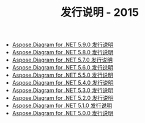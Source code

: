 ﻿---
title: 发行说明 - 2015
type: docs
weight: 60
url: /zh/net/release-notes-2015/
---
- [Aspose.Diagram for .NET 5.9.0 发行说明](/diagram/zh/net/aspose-diagram-for-net-5-9-0-release-notes/)
- [Aspose.Diagram for .NET 5.8.0 发行说明](/diagram/zh/net/aspose-diagram-for-net-5-8-0-release-notes/)
- [Aspose.Diagram for .NET 5.7.0 发行说明](/diagram/zh/net/aspose-diagram-for-net-5-7-0-release-notes/)
- [Aspose.Diagram for .NET 5.6.0 发行说明](/diagram/zh/net/aspose-diagram-for-net-5-6-0-release-notes/)
- [Aspose.Diagram for .NET 5.5.0 发行说明](/diagram/zh/net/aspose-diagram-for-net-5-5-0-release-notes/)
- [Aspose.Diagram for .NET 5.4.0 发行说明](/diagram/zh/net/aspose-diagram-for-net-5-4-0-release-notes/)
- [Aspose.Diagram for .NET 5.3.0 发行说明](/diagram/zh/net/aspose-diagram-for-net-5-3-0-release-notes/)
- [Aspose.Diagram for .NET 5.2.0 发行说明](/diagram/zh/net/aspose-diagram-for-net-5-2-0-release-notes/)
- [Aspose.Diagram for .NET 5.1.0 发行说明](/diagram/zh/net/aspose-diagram-for-net-5-1-0-release-notes/)
- [Aspose.Diagram for .NET 5.0.0 发行说明](/diagram/zh/net/aspose-diagram-for-net-5-0-0-release-notes/)
